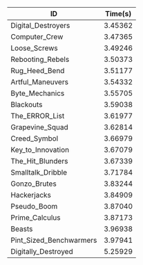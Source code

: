 |ID|Time(s)|
|-|-|
|Digital_Destroyers|3.45362|
|Computer_Crew|3.47365|
|Loose_Screws|3.49246|
|Rebooting_Rebels|3.50373|
|Rug_Heed_Bend|3.51177|
|Artful_Maneuvers|3.54332|
|Byte_Mechanics|3.55705|
|Blackouts|3.59038|
|The_ERROR_List|3.61977|
|Grapevine_Squad|3.62814|
|Creed_Symbol|3.66979|
|Key_to_Innovation|3.67079|
|The_Hit_Blunders|3.67339|
|Smalltalk_Dribble|3.71784|
|Gonzo_Brutes|3.83244|
|Hackerjacks|3.84909|
|Pseudo_Boom|3.87040|
|Prime_Calculus|3.87173|
|Beasts|3.96938|
|Pint_Sized_Benchwarmers|3.97941|
|Digitally_Destroyed|5.25929|
